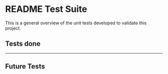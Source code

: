 # README Test Suite

This is a general overview of the unit tests developed to validate this project.

## Tests done
-----
## Future Tests